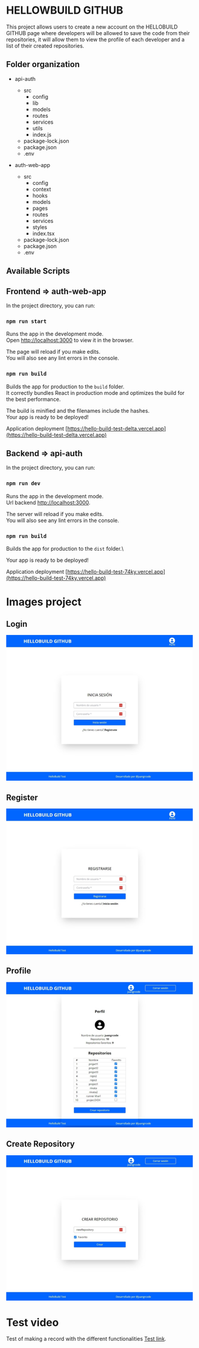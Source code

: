 # HELLOWBUILD GITHUB

This project allows users to create a new account on the HELLOBUILD GITHUB page where developers will be allowed to save the code from their repositories, it will allow them to view the profile of each developer and a list of their created repositories.

## Folder organization

- api-auth

  - src
    - config
    - lib
    - models
    - routes
    - services
    - utils
    - index.js
  - package-lock.json
  - package.json
  - .env

- auth-web-app
  - src
    - config
    - context
    - hooks
    - models
    - pages
    - routes
    - services
    - styles
    - index.tsx
  - package-lock.json
  - package.json
  - .env

## Available Scripts

## Frontend => auth-web-app

In the project directory, you can run:

### `npm run start`

Runs the app in the development mode.\
Open [http://localhost:3000](http://localhost:3001) to view it in the browser.

The page will reload if you make edits.\
You will also see any lint errors in the console.

### `npm run build`

Builds the app for production to the `build` folder.\
It correctly bundles React in production mode and optimizes the build for the best performance.

The build is minified and the filenames include the hashes.\
Your app is ready to be deployed!

Application deployment [https://hello-build-test-delta.vercel.app](https://hello-build-test-delta.vercel.app)

## Backend => api-auth

In the project directory, you can run:

### `npm run dev`

Runs the app in the development mode.\
Url backend [http://localhost:3000](http://localhost:3000).

The server will reload if you make edits.\
You will also see any lint errors in the console.

### `npm run build`

Builds the app for production to the `dist` folder.\

Your app is ready to be deployed!

Application deployment [https://hello-build-test-74ky.vercel.app](https://hello-build-test-74ky.vercel.app)

# Images project

## Login

![Login Page](./images/login.jpg)

## Register

![Register Page](./images/register.jpg)

## Profile

![Profile Page](./images/profile.jpg)

## Create Repository

![Create Repository Page](./images/create-repository.jpg)

# Test video

Test of making a record with the different functionalities [Test link](https://share.vidyard.com/watch/GAVJHVgAmNLEGjoiKBJdxS?).
